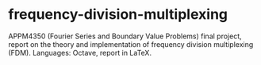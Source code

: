 frequency-division-multiplexing
===============================

APPM4350 (Fourier Series and Boundary Value Problems) final project, report on the theory and implementation of frequency division multiplexing (FDM). Languages: Octave, report in LaTeX.
